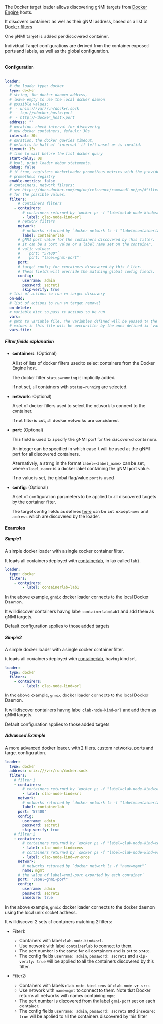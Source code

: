 
The Docker target loader allows discovering gNMI targets from [Docker Engine](https://docs.docker.com/engine/) hosts.

It discovers containers as well as their gNMI address, based on a list of [Docker filters](https://docs.docker.com/engine/reference/commandline/ps/#filtering)

One gNMI target is added per discovered container.

Individual Target configurations are derived from the container exposed ports and labels, as well as the global configuration.

<div class="mxgraph" style="max-width:100%;border:1px solid transparent;margin:0 auto; display:block;" data-mxgraph="{&quot;page&quot;:3,&quot;zoom&quot;:1.4,&quot;highlight&quot;:&quot;#0000ff&quot;,&quot;nav&quot;:true,&quot;check-visible-state&quot;:true,&quot;resize&quot;:true,&quot;url&quot;:&quot;https://raw.githubusercontent.com/karimra/gnmic/diagrams/diagrams/target_discovery.drawio&quot;}"></div>

<script type="text/javascript" src="https://cdn.jsdelivr.net/gh/hellt/drawio-js@main/embed2.js?&fetch=https%3A%2F%2Fraw.githubusercontent.com%2Fkarimra%2Fgnmic%2Fdiagrams%2Ftarget_discovery.drawio" async></script>

#### Configuration

```yaml

loader:
  # the loader type: docker
  type: docker
  # string, the docker daemon address,
  # leave empty to use the local docker daemon
  # possible values:
  #  - unix:///var/run/docker.sock
  #  - tcp://<docker_host>:port
  #  - http://<docker_host>:port
  address: ""
  # duration, check interval for discovering 
  # new docker containers, default: 30s
  interval: 30s
  # duration, the docker queries timeout, 
  # defaults to half of `interval` if left unset or is invalid.
  timeout: 15s
  # time to wait before the fist docker query
  start-delay: 0s
  # bool, print loader debug statements.
  debug: false
  # if true, registers dockerLoader prometheus metrics with the provided
  # prometheus registry
  enable-metrics: false
  # containers, network filters: 
  # see https://docs.docker.com/engine/reference/commandline/ps/#filtering
  # for the possible values.
  filters:
      # containers filters
    - containers:
        # containers returned by `docker ps -f "label=clab-node-kind=srl"`
        - label: clab-node-kind=srl
      # network filters
      network:
        # networks returned by `docker network ls -f "label=containerlab"`
        label: containerlab
      # gNMI port value for the containers discovered by this filter.
      # It can be a port value or a label name set on the container.
      # valid values:
      #   `port: "57400"`
      #   `port: "label=gnmi-port"`
      port: 
      # target config for containers discovered by this filter.
      # These fields will override the matching global config fields.
      config:
        username: admin
        password: secret1
        skip-verify: true
  # list of actions to run on target discovery
  on-add:
  # list of actions to run on target removal
  on-delete:
  # variable dict to pass to actions to be run
  vars:
  # path to variable file, the variables defined will be passed to the actions to be run
  # values in this file will be overwritten by the ones defined in `vars`
  vars-file:
```

##### Filter fields explanation

- **containers**: (Optional)
  
  A list of lists of docker filters used to select containers from the Docker Engine host.

  The docker filter `status=running` is implicitly added.
  
  If not set, all containers with `status=running` are selected.

- **network**: (Optional)

  A set of docker filters used to select the network to connect to the container.
  
  If not filter is set, all docker networks are considered.

- **port**: (Optional)

  This field is used to specify the gNMI port for the discovered containers.
  
  An integer can be specified in which case it will be used as the gNMI port for all discovered containers.
  
  Alternatively, a string in the format `label=<label_name>` can be set, where `<label_name>` is a docker label containing the gNMI port value.
  
  If no value is set, the global flag/value `port` is used.

- **config**: (Optional)

  A set of configuration parameters to be applied to all discovered targets by the container filter.

  The target config fields as defined [here](../targets.md#target-configuration-options) can be set, except `name` and `address` which are discovered by the loader.

#### Examples

##### Simple1

A simple docker loader with a single docker container filter.

It loads all containers deployed with [containerlab](https://containerlab.srlinux.dev/), in lab called `lab1`.

```yaml
loader:
  type: docker
  filters:
    - containers:
        - label: containerlab=lab1
```

In the above example, `gnmic` docker loader connects to the local Docker Daemon.

It will discover containers having label `containerlab=lab1` and add them as gNMI targets.

Default configuration applies to those added targets

##### Simple2

A simple docker loader with a single docker container filter.

It loads all containers deployed with [containerlab](https://containerlab.srlinux.dev/), having kind `srl`.

```yaml
loader:
  type: docker
  filters:
    - containers:
        - label: clab-node-kind=srl
```

In the above example, `gnmic` docker loader connects to the local Docker Daemon.

It will discover containers having label `clab-node-kind=srl` and add them as gNMI targets.

Default configuration applies to those added targets

##### Advanced Example

A more advanced docker loader, with 2 filers, custom networks, ports and target configuration.

```yaml
loader:
  type: docker
  address: unix:///var/run/docker.sock
  filters:
    # filter 1
    - containers:
        # containers returned by `docker ps -f "label=clab-node-kind=srl"`
        - label: clab-node-kind=srl
      network:
        # networks returned by `docker network ls -f "label=containerlab"`
        label: containerlab
      port: "57400"
      config:
        username: admin
        password: secret1
        skip-verify: true
    # filter 2
    - containers:
        # containers returned by `docker ps -f "label=clab-node-kind=ceos"`
        - label: clab-node-kind=ceos
        # containers returned by `docker ps -f "label=clab-node-kind=vr-sros"`
        - label: clab-node-kind=vr-sros
      network:
        # networks returned by `docker network ls -f "name=mgmt"`
        name: mgmt
      # the value of label=gnmi-port exported by each container`
      port: "label=gnmi-port"
      config:
        username: admin
        password: secret2
        insecure: true
```

In the above example, `gnmic` docker loader connects to the docker daemon using the local unix socket address.

It will discover 2 sets of containers matching 2 filters:

- Filter1:
    - Containers with label `clab-node-kind=srl`.
    - Use network with label `containerlab` to connect to them.
    - The port number is the same for all containers and is set to `57400`.
    - The config fields `username: admin`, `password: secret1` and `skip-verify: true` will be applied to all the containers discovered by this filter.

- Filter2:
    - Containers with labels `clab-node-kind-ceos` or `clab-node-vr-sros`
    - Use network with `name=mgmt` to connect to them. Note that Docker returns all networks with names containing `mgmt`
    - The port number is discovered from the label `gnmi-port` set on each container.
    - The config fields `username: admin`, `password: secret2` and `insecure: true` will be applied to all the containers discovered by this filter.
